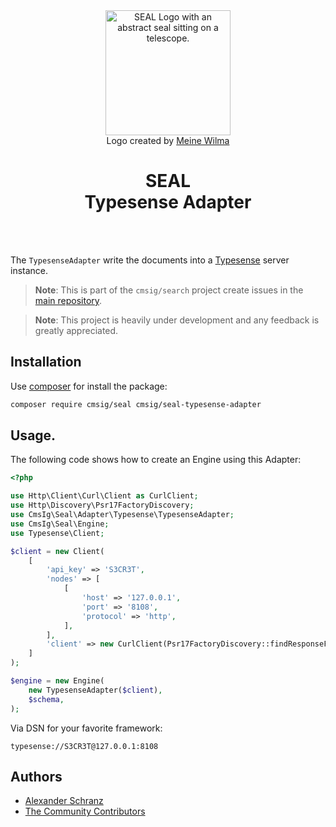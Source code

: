 <div align="center">
    <img alt="SEAL Logo with an abstract seal sitting on a telescope." src="https://avatars.githubusercontent.com/u/120221538?s=400&v=6" width="200" height="200">
</div>

<div align="center">Logo created by <a href="https://cargocollective.com/meinewilma">Meine Wilma</a></div>

<h1 align="center">SEAL <br /> Typesense Adapter</h1>

<br />
<br />

The `TypesenseAdapter` write the documents into a [Typesense](https://github.com/typesense/typesense) server instance.

> **Note**:
> This is part of the `cmsig/search` project create issues in the [main repository](https://github.com/php-cmsig/search).

> **Note**:
> This project is heavily under development and any feedback is greatly appreciated.

## Installation

Use [composer](https://getcomposer.org/) for install the package:

```bash
composer require cmsig/seal cmsig/seal-typesense-adapter
```

## Usage.

The following code shows how to create an Engine using this Adapter:

```php
<?php

use Http\Client\Curl\Client as CurlClient;
use Http\Discovery\Psr17FactoryDiscovery;
use CmsIg\Seal\Adapter\Typesense\TypesenseAdapter;
use CmsIg\Seal\Engine;
use Typesense\Client;

$client = new Client(
    [
        'api_key' => 'S3CR3T',
        'nodes' => [
            [
                'host' => '127.0.0.1',
                'port' => '8108',
                'protocol' => 'http',
            ],
        ],
        'client' => new CurlClient(Psr17FactoryDiscovery::findResponseFactory(), Psr17FactoryDiscovery::findStreamFactory()),
    ]
);

$engine = new Engine(
    new TypesenseAdapter($client),
    $schema,
);
```

Via DSN for your favorite framework:

```env
typesense://S3CR3T@127.0.0.1:8108
```

## Authors

- [Alexander Schranz](https://github.com/alexander-schranz/)
- [The Community Contributors](https://github.com/php-cmsig/search/graphs/contributors)
